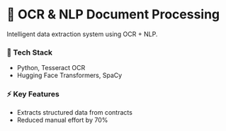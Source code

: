 # 📄 OCR & NLP Document Processing

Intelligent data extraction system using OCR + NLP.

### 🚀 Tech Stack
- Python, Tesseract OCR
- Hugging Face Transformers, SpaCy

### ⚡ Key Features
- Extracts structured data from contracts
- Reduced manual effort by 70%
